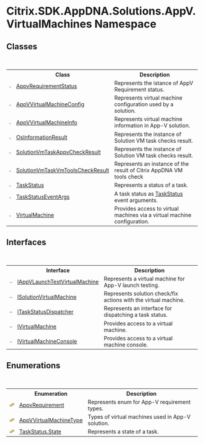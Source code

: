 # Citrix.SDK.AppDNA.Solutions.AppV.VirtualMachines Namespace

## Classes
&nbsp;<table><tr><th></th><th>Class</th><th>Description</th></tr><tr><td>![Public class](media/pubclass.gif "Public class")</td><td><a href="7c7bebdc-1a00-1a93-bce6-93b238572393">AppvRequirementStatus</a></td><td>
Represents the istance of AppV Requirement status.</td></tr><tr><td>![Public class](media/pubclass.gif "Public class")</td><td><a href="9cd60ac7-2743-04e8-4529-aa98afc88a94">AppVVirtualMachineConfig</a></td><td>
Represents virtual machine configuration used by a solution.</td></tr><tr><td>![Public class](media/pubclass.gif "Public class")</td><td><a href="0fbd9168-0e0e-5a9b-9702-d8faabbd5052">AppVVirtualMachineInfo</a></td><td>
Represents virtual machine information in App-V solution.</td></tr><tr><td>![Public class](media/pubclass.gif "Public class")</td><td><a href="f32f3a5b-7b0b-4d9e-af34-59c8f5f2a16a">OsInformationResult</a></td><td>
Represents the instance of Solution VM task checks result.</td></tr><tr><td>![Public class](media/pubclass.gif "Public class")</td><td><a href="3c4c47b5-110d-2925-0c0f-15e793bbe9b4">SolutionVmTaskAppvCheckResult</a></td><td>
Represents the instance of Solution VM task checks result.</td></tr><tr><td>![Public class](media/pubclass.gif "Public class")</td><td><a href="ce8a5afb-3bba-ad71-d269-20a75060a77c">SolutionVmTaskVmToolsCheckResult</a></td><td>
Represents an instance of the result of Citrix AppDNA VM tools check</td></tr><tr><td>![Public class](media/pubclass.gif "Public class")</td><td><a href="c4940a4d-912a-c615-a222-d3cc311ce57f">TaskStatus</a></td><td>
Represents a status of a task.</td></tr><tr><td>![Public class](media/pubclass.gif "Public class")</td><td><a href="6af2579d-b086-42a4-bd4f-d20605a79e09">TaskStatusEventArgs</a></td><td>
A task status as <a href="c4940a4d-912a-c615-a222-d3cc311ce57f">TaskStatus</a> event arguments.</td></tr><tr><td>![Public class](media/pubclass.gif "Public class")</td><td><a href="c08c977e-76a0-b2fb-13a8-bca1179219e2">VirtualMachine</a></td><td>
Provides access to virtual machines via a virtual machine configuration.</td></tr></table>

## Interfaces
&nbsp;<table><tr><th></th><th>Interface</th><th>Description</th></tr><tr><td>![Public interface](media/pubinterface.gif "Public interface")</td><td><a href="10d734a8-7e92-88b6-90d3-09c270f32e40">IAppVLaunchTestVirtualMachine</a></td><td>
Represents a virtual machine for App-V launch testing.</td></tr><tr><td>![Public interface](media/pubinterface.gif "Public interface")</td><td><a href="90e1d734-2c3b-aa3a-5a20-799e4f7a5bdc">ISolutionVirtualMachine</a></td><td>
Represents solution check/fix actions with the virtual machine.</td></tr><tr><td>![Public interface](media/pubinterface.gif "Public interface")</td><td><a href="2ab172d6-27f8-4912-7c82-fc889f5dc7db">ITaskStatusDispatcher</a></td><td>
Represents an interface for dispatching a task status.</td></tr><tr><td>![Public interface](media/pubinterface.gif "Public interface")</td><td><a href="f27dd926-db41-2a28-9d41-aa28518c3362">IVirtualMachine</a></td><td>
Provides access to a virtual machine.</td></tr><tr><td>![Public interface](media/pubinterface.gif "Public interface")</td><td><a href="4fdc490e-2636-998e-b891-e29bcef0eba5">IVirtualMachineConsole</a></td><td>
Provides access to a virtual machine console.</td></tr></table>

## Enumerations
&nbsp;<table><tr><th></th><th>Enumeration</th><th>Description</th></tr><tr><td>![Public enumeration](media/pubenumeration.gif "Public enumeration")</td><td><a href="5087b819-9986-72bf-74d9-38416e6a8bbb">AppvRequirement</a></td><td>
Represents enum for App-V requirement types.</td></tr><tr><td>![Public enumeration](media/pubenumeration.gif "Public enumeration")</td><td><a href="fe233861-17fc-e228-af31-fe19ade3082d">AppVVirtualMachineType</a></td><td>
Types of virtual machines used in App-V solution.</td></tr><tr><td>![Public enumeration](media/pubenumeration.gif "Public enumeration")</td><td><a href="73900a64-ce43-2924-59ef-3f5bb9199e33">TaskStatus.State</a></td><td>
Represents a state of a task.</td></tr></table>&nbsp;
